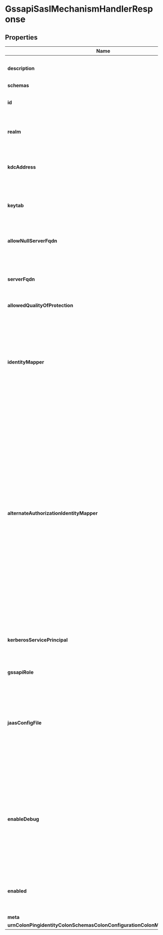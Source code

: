 

# GssapiSaslMechanismHandlerResponse


## Properties

| Name | Type | Description | Notes |
|------------ | ------------- | ------------- | -------------|
|**description** | **String** | A description for this SASL Mechanism Handler |  [optional] |
|**schemas** | **List&lt;EnumgssapiSaslMechanismHandlerSchemaUrn&gt;** |  |  |
|**id** | **String** | Name of the SASL Mechanism Handler |  |
|**realm** | **String** | Specifies the realm to be used for GSSAPI authentication. |  [optional] |
|**kdcAddress** | **String** | Specifies the address of the KDC that is to be used for Kerberos processing. |  [optional] |
|**keytab** | **String** | Specifies the keytab file that should be used for Kerberos processing. |  [optional] |
|**allowNullServerFqdn** | **Boolean** | Specifies whether or not to allow a null value for the server-fqdn. |  [optional] |
|**serverFqdn** | **String** | Specifies the DNS-resolvable fully-qualified domain name for the system. |  [optional] |
|**allowedQualityOfProtection** | **List&lt;EnumsaslMechanismHandlerAllowedQualityOfProtectionProp&gt;** |  |  [optional] |
|**identityMapper** | **String** | Specifies the name of the identity mapper that is to be used with this SASL mechanism handler to match the Kerberos principal included in the SASL bind request to the corresponding user in the directory. |  |
|**alternateAuthorizationIdentityMapper** | **String** | Specifies the name of the identity mapper that is to be used with this SASL mechanism handler to map the alternate authorization identity (if provided, and if different from the Kerberos principal used as the authentication identity) to the corresponding user in the directory. If no value is specified, then the mapper specified in the identity-mapper configuration property will be used. |  [optional] |
|**kerberosServicePrincipal** | **String** | Specifies the Kerberos service principal that the Directory Server will use to identify itself to the KDC. |  [optional] |
|**gssapiRole** | **EnumsaslMechanismHandlerGssapiRoleProp** |  |  [optional] |
|**jaasConfigFile** | **String** | Specifies the path to a JAAS (Java Authentication and Authorization Service) configuration file that provides the information that the JVM should use for Kerberos processing. |  [optional] |
|**enableDebug** | **Boolean** | Indicates whether to enable debugging for the Java GSSAPI provider. Debug information will be written to standard output, which should be captured in the server.out log file. |  [optional] |
|**enabled** | **Boolean** | Indicates whether the SASL mechanism handler is enabled for use. |  |
|**meta** | [**MetaMeta**](MetaMeta.md) |  |  [optional] |
|**urnColonPingidentityColonSchemasColonConfigurationColonMessagesColon20** | [**MetaUrnPingidentitySchemasConfigurationMessages20**](MetaUrnPingidentitySchemasConfigurationMessages20.md) |  |  [optional] |




